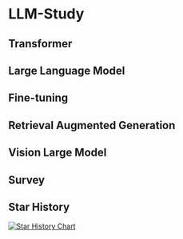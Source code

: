 # LLM-Study

## Transformer

## Large Language Model

## Fine-tuning

## Retrieval Augmented Generation

## Vision Large Model

## Survey

## Star History

[![Star History Chart](https://api.star-history.com/svg?repos=Jingkou1012/LLM-Study=Date)](https://star-history.com/#Jingkou1012/LLM-Study)
